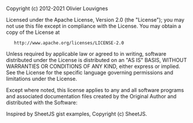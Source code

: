 Copyright (c) 2012-2021 Olivier Louvignes

Licensed under the Apache License, Version 2.0 (the "License"); you may not use this file except in compliance with the
License. You may obtain a copy of the License at

       http://www.apache.org/licenses/LICENSE-2.0

Unless required by applicable law or agreed to in writing, software distributed under the License is distributed on an
"AS IS" BASIS, WITHOUT WARRANTIES OR CONDITIONS OF ANY KIND, either express or implied. See the License for the specific
language governing permissions and limitations under the License.

Except where noted, this license applies to any and all software programs and associated documentation files created by
the Original Author and distributed with the Software:

Inspired by SheetJS gist examples, Copyright (c) SheetJS.

